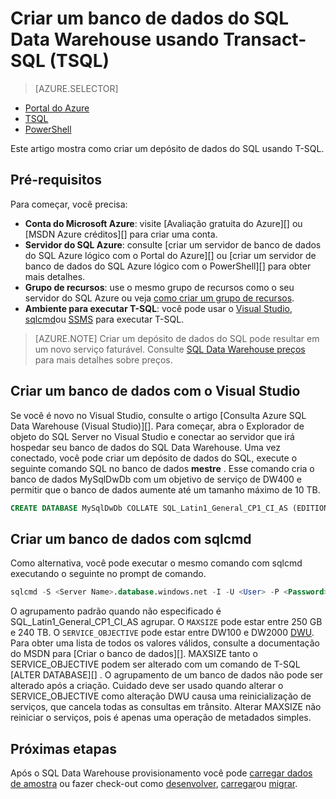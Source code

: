 <properties
   pageTitle="Criar um depósito de dados do SQL com TSQL | Microsoft Azure"
   description="Saiba como criar um depósito de dados do SQL Azure com TSQL"
   services="sql-data-warehouse"
   documentationCenter="NA"
   authors="lodipalm"
   manager="barbkess"
   editor=""
   tags="azure-sql-data-warehouse"/>

<tags
   ms.service="sql-data-warehouse"
   ms.devlang="NA"
   ms.topic="get-started-article"
   ms.tgt_pltfrm="NA"
   ms.workload="data-services"
   ms.date="08/24/2016"
   ms.author="lodipalm;barbkess;sonyama"/>

# <a name="create-a-sql-data-warehouse-database-by-using-transact-sql-tsql"></a>Criar um banco de dados do SQL Data Warehouse usando Transact-SQL (TSQL)

> [AZURE.SELECTOR]
- [Portal do Azure](sql-data-warehouse-get-started-provision.md)
- [TSQL](sql-data-warehouse-get-started-create-database-tsql.md)
- [PowerShell](sql-data-warehouse-get-started-provision-powershell.md)

Este artigo mostra como criar um depósito de dados do SQL usando T-SQL.

## <a name="prerequisites"></a>Pré-requisitos

Para começar, você precisa: 

- **Conta do Microsoft Azure**: visite [Avaliação gratuita do Azure][] ou [MSDN Azure créditos][] para criar uma conta.
- **Servidor do SQL Azure**: consulte [criar um servidor de banco de dados do SQL Azure lógico com o Portal do Azure][] ou [criar um servidor de banco de dados do SQL Azure lógico com o PowerShell][] para obter mais detalhes.
- **Grupo de recursos**: use o mesmo grupo de recursos como o seu servidor do SQL Azure ou veja [como criar um grupo de recursos][].
- **Ambiente para executar T-SQL**: você pode usar o [Visual Studio][Installing Visual Studio and SSDT], [sqlcmd][]ou [SSMS][] para executar T-SQL.

> [AZURE.NOTE] Criar um depósito de dados do SQL pode resultar em um novo serviço faturável.  Consulte [SQL Data Warehouse preços][] para mais detalhes sobre preços.

## <a name="create-a-database-with-visual-studio"></a>Criar um banco de dados com o Visual Studio

Se você é novo no Visual Studio, consulte o artigo [Consulta Azure SQL Data Warehouse (Visual Studio)][].  Para começar, abra o Explorador de objeto do SQL Server no Visual Studio e conectar ao servidor que irá hospedar seu banco de dados do SQL Data Warehouse.  Uma vez conectado, você pode criar um depósito de dados do SQL, execute o seguinte comando SQL no banco de dados **mestre** .  Esse comando cria o banco de dados MySqlDwDb com um objetivo de serviço de DW400 e permitir que o banco de dados aumente até um tamanho máximo de 10 TB.

```sql
CREATE DATABASE MySqlDwDb COLLATE SQL_Latin1_General_CP1_CI_AS (EDITION='datawarehouse', SERVICE_OBJECTIVE = 'DW400', MAXSIZE= 10240 GB);
```

## <a name="create-a-database-with-sqlcmd"></a>Criar um banco de dados com sqlcmd

Como alternativa, você pode executar o mesmo comando com sqlcmd executando o seguinte no prompt de comando.

```sql
sqlcmd -S <Server Name>.database.windows.net -I -U <User> -P <Password> -Q "CREATE DATABASE MySqlDwDb COLLATE SQL_Latin1_General_CP1_CI_AS (EDITION='datawarehouse', SERVICE_OBJECTIVE = 'DW400', MAXSIZE= 10240 GB)"
```

O agrupamento padrão quando não especificado é SQL_Latin1_General_CP1_CI_AS agrupar.  O `MAXSIZE` pode estar entre 250 GB e 240 TB.  O `SERVICE_OBJECTIVE` pode estar entre DW100 e DW2000 [DWU][].  Para obter uma lista de todos os valores válidos, consulte a documentação do MSDN para [Criar o banco de dados][].  MAXSIZE tanto o SERVICE_OBJECTIVE podem ser alterado com um comando de T-SQL [ALTER DATABASE][] .  O agrupamento de um banco de dados não pode ser alterado após a criação.   Cuidado deve ser usado quando alterar o SERVICE_OBJECTIVE como alteração DWU causa uma reinicialização de serviços, que cancela todas as consultas em trânsito.  Alterar MAXSIZE não reiniciar o serviços, pois é apenas uma operação de metadados simples.

## <a name="next-steps"></a>Próximas etapas

Após o SQL Data Warehouse provisionamento você pode [carregar dados de amostra][] ou fazer check-out como [desenvolver][], [carregar][]ou [migrar][].

<!--Article references-->
[DWU]: ./sql-data-warehouse-overview-what-is.md#data-warehouse-units
[how to create a SQL Data Warehouse from the Azure portal]: sql-data-warehouse-get-started-provision.md
[Consulta SQL Azure Data Warehouse (Visual Studio)]: sql-data-warehouse-query-visual-studio.md
[migrar]: sql-data-warehouse-overview-migrate.md
[desenvolver]: sql-data-warehouse-overview-develop.md
[carregar]: sql-data-warehouse-overview-load.md
[carregar dados de amostra]: sql-data-warehouse-load-sample-databases.md
[Criar um servidor de banco de dados do Azure SQL lógico com o Portal do Azure]: ../sql-database/sql-database-get-started.md#create-an-azure-sql-database-logical-server
[Criar um servidor de banco de dados do Azure SQL lógico com PowerShell]: ../sql-database/sql-database-get-started-powershell.md#database-setup-create-a-resource-group-server-and-firewall-rule
[como criar um grupo de recursos]: ../resource-group-template-deploy-portal.md#create-resource-group
[Installing Visual Studio and SSDT]: sql-data-warehouse-install-visual-studio.md
[Sqlcmd]: sql-data-warehouse-get-started-connect-sqlcmd.md

<!--MSDN references--> 
[CRIAR BANCO DE DADOS]: https://msdn.microsoft.com/library/mt204021.aspx
[ALTERAR BANCO DE DADOS]: https://msdn.microsoft.com/library/mt204042.aspx
[SSMS]: https://msdn.microsoft.com/library/mt238290.aspx

<!--Other Web references-->
[SQL Data Warehouse preços]: https://azure.microsoft.com/pricing/details/sql-data-warehouse/
[Versão de avaliação gratuita do Azure]: https://azure.microsoft.com/pricing/free-trial/?WT.mc_id=A261C142F
[MSDN créditos Azure]: https://azure.microsoft.com/pricing/member-offers/msdn-benefits-details/?WT.mc_id=A261C142F
